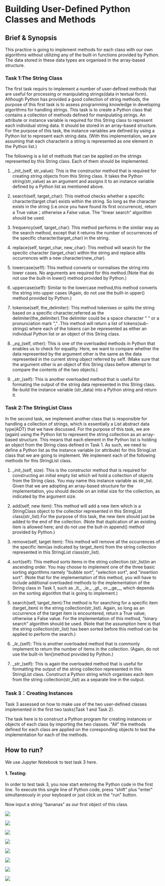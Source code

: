 # Building User-Defined Python Classes and Methods
## Brief & Synopsis
This practice is going to implement methods for each class with our own algorithms without utilizing
 any of the built-in functions provided by Python. The data stored in these data types are
 organised in the array-based structure.

### Task 1:The String Class
The first task requirs to implement a number of user-defined methods that are
useful for processing or manipulating strings(data in textual form). Although Python has provided a good
collection of string methods, the purpose of this first task is to assess programming knowledge 
in developing algorithms for handling strings.
This task is to create a Python class that contains a collection of methods defined for manipulating strings. An
attribute or instance variable is required for this String class to represent each individual string data. It should be
stored in an array-based structure. For the purpose of this task, the instance variables are defined by using
a Python list to represent each string data. (With this implementalion, we are assuming that each characterin a
string is represented as one element in the Python list.)


The following is a list of methods that can be applied on the strings represented by this String class. Each of them should
be implemented. 

1. \__init__(self, str_value): This is the constructor method that is required for creating string objects
from this String class. It takes the Python string(str_value) as an argument and assigns it to an instance
variable defined by a Python list as mentioned above.

2. search(self, target_char): This method checks whether a specific character(target char) exists
within the string. So long as the character exists in the string (i.e.once you have found its first occurrence), return
a True value；otherwise a False value. The "linear search" algorithm should be used.

3. frequency(self, target_char): This method performs in the similar way as the search method, except
that it returns the number of occurrences of the specific character(target_char) in the string.

4. replace(self, target_char, new_char): This method will search for the specilic character 
(target_char) within the string and replace allits occurrences with a new character(new_char).

5. lowercase(se1f): This method converts or normalises the string into lower cases. No arguments are required for 
this method.(Note that do not use the built-in lower() method provided by Python.)

6. uppercase(se1f): Similar to the lowercase method,this method converts the string into upper cases
(Again, do not use the built-in upper() method provided by Python.)

7. tokenise(self, the_delimiter): This method tokenises or splits the string based on a specific
character,referred as the delimiter(the_delimiter).The delimiter could be a space character " " or a
pronunciation mark "," .This method will return a list of tokens(sub-strings) where each of the tokens can be
represented as either an individual Python list or an object of this String class.

8. \__eq__(self, other): This is one of the overloaded methods in Python that enables us to check for
equality. Here, we want to compare whether the data represented by the argument other is the same as the data
represented in the current string object referred by se1f. (Make sure that the argument
other is an object of this String class before attempt to compare the contents of the two objects.)

9. \__str__(self): This is another overloaded method that is useful for formating the output of the string data
represented in this String class. Re-build the instance variable (str_data) into a Python string and return it.


### Task 2:The StringList Class

In the second task, we implement another class that is responsible for handling a collection of
strings, which is essentially a List abstract data type(ADT) that we have discussed. For the purpose of this task,
we are (again) using the Python list to represent the string collection as an array-based structure. This means that
each element in the Python list is holding an object from the String class defined in Task 1. As such, we need to
define a Python list as the instance variable (or attribute) for this StringList class that we are going to implement.
We implement each of the following methods for this StringList class. 

1. \__init__(self, size): This is the constructor method that is required for constructing an initial empty list
which wil hold a collection of objects from the String class. You may name this instance variable as 
str_list. Given that we are adopting an array-based structure for the implementation, you should decide on an
initial size for the collection, as indicated by the argument size.

2. add(self, new item): This method will add a new item which is a StringClass object to the collectior
represented in this StringList class(str_list).For the purpose of this task, the new item should just be added to
the end of the collection. (Note that duplication of an existing item is allowed here; and do not 
use the bult-in append() method provided by Python.)

3. remove(self, target item): This method will remove all the occurrences of the specific item(as
indicated by target_item) from the string collection represented in this StringList class(str_list).

4. sort(self): This method sorts items in the string collection (str_list)in an ascending order. You may
choose to implement one of the three basic sorting algorithms namely "bubble sort",
"selection sort", and "insertion sort". (Note that for the implementation of this method, you will have to include
additional overloaded methods to the implementation of the String class in Task 1, such as \__lt__, \__le__, 
\__gt__, or__ge__, which depends on the sorting algorithm that is going to implement.)

5. search(self, target_item):The method is for searching for a specific item (target_item) in the string
collection(str_list). Again, so long as an occurrence of the target item is encountered, return a True value;
otherwise a False value. For the implementation of this method, "binary search" algorithm should be used. 
(Note that the assumption here is that the string collection(str_list) has been sorted before this method can be 
applied to perform the search.)

6. \__le__(self): This is another overloaded method that is commonly implement to return the number of 
items in the collection. (Again, do not use the built-in 1en()method provided by Python.)

7. \__str__(self): This is again the overloaded method that is useful for formatting the output of the string
collection represented in this StringList class. Construct a Python string which organises each item from the string
collection(str_list) as a separate line in the output.


### Task 3：Creating Instances

Task 3 assessed on how to make use of the two user-defined classes implemented in the first two tasks(Task 1 and Task 2).

The task here is to construct a Python program for creating instances or objects of each class by importing the
two classes. "All" the methods defined for each class are applied on the coresponding objects to
test the implementation for each of the methods. 

## How to run?
We use Jupyter Notebook to test task 3 here.


#### 1. Testing:

In order to test task 3, you now start entering the Python code in the first line. To execute this single line of Python code, press "shift" plus "enter" simultaneously in your keyboard or just click on the "run" button.

Now input a string “bananas” as our first object of this class.

![](/images/i1.png)

![](/images/i2.png)

![](/images/i3.png)

![](/images/i4.png)

![](/images/i5.png)

![](/images/i6.png)

![](/images/i7.png)

![](/images/i8.png)




